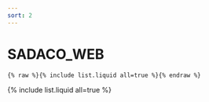 ```yaml
---
sort: 2
---
```


# SADACO_WEB

```
{% raw %}{% include list.liquid all=true %}{% endraw %}
```

{% include list.liquid all=true %}
